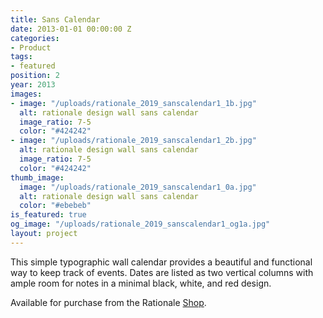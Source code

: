 ```yaml
---
title: Sans Calendar
date: 2013-01-01 00:00:00 Z
categories:
- Product
tags:
- featured
position: 2
year: 2013
images:
- image: "/uploads/rationale_2019_sanscalendar1_1b.jpg"
  alt: rationale design wall sans calendar
  image_ratio: 7-5
  color: "#424242"
- image: "/uploads/rationale_2019_sanscalendar1_2b.jpg"
  alt: rationale design wall sans calendar
  image_ratio: 7-5
  color: "#424242"
thumb_image:
  image: "/uploads/rationale_2019_sanscalendar1_0a.jpg"
  alt: rationale design wall sans calendar
  color: "#ebebeb"
is_featured: true
og_image: "/uploads/rationale_2019_sanscalendar1_og1a.jpg"
layout: project
---
```


This simple typographic wall calendar provides a beautiful and functional way to keep track of events. Dates are listed as two vertical columns with ample room for notes in a minimal black, white, and red design.

Available for purchase from the Rationale [Shop](https://rationale-design.com/shop/sans-wall-calendar/).
